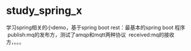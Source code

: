 # study_spring_x
学习spring相关的小demo，基于spring boot
  rest：最基本的spring boot 程序
  publish:mq的发布方，测试了amqp和mqtt两种协议
  received:mq的接收方，。。。
